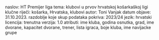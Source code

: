 naslov: HT Premijer liga
tema: klubovi u prvov hrvatskoj košarkaškoj ligi
klučne riječi: košarka, Hrvatska, klubovi
autor: Toni Vanjak
datum objave: 31.10.2023.
razdoblje koje skup podataka pokriva: 2023/24
jezik: hrvatski
licencija: 
trenutna verzija: 1.0
atributi: ime kluba, godina osnutka, grad, ime dvorane, kapacitet dvorane, trener, lista igraca, boje kluba, ime navijacke grupe
